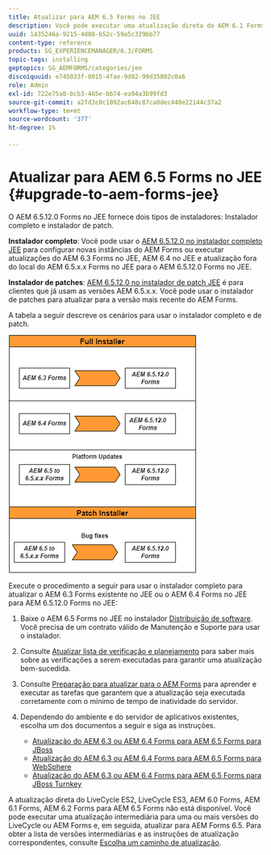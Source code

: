 ```yaml
---
title: Atualizar para AEM 6.5 Forms no JEE
description: Você pode executar uma atualização direta do AEM 6.1 Forms, AEM 6.2 Forms e LiveCycle ES4 SP1 para AEM 6.3 Forms.
uuid: 1435246a-9215-4d88-b52c-59a5c329bb77
content-type: reference
products: SG_EXPERIENCEMANAGER/6.3/FORMS
topic-tags: installing
geptopics: SG_AEMFORMS/categories/jee
discoiquuid: e745033f-8015-4fae-9d82-99d35802c0a6
role: Admin
exl-id: 722e75a0-bcb3-465e-bb74-ea94a3b99fd3
source-git-commit: a2fd3c0c1892ac648c87ca0dec440e22144c37a2
workflow-type: tm+mt
source-wordcount: '377'
ht-degree: 1%

---
```


# Atualizar para AEM 6.5 Forms no JEE {#upgrade-to-aem-forms-jee}

O AEM 6.5.12.0 Forms no JEE fornece dois tipos de instaladores: Instalador completo e instalador de patch.

**Instalador completo**: Você pode usar o [AEM 6.5.12.0 no instalador completo JEE](https://experienceleague.adobe.com/docs/experience-manager-release-information/aem-release-updates/forms-updates/aem-forms-releases.html) para configurar novas instâncias do AEM Forms ou executar atualizações do AEM 6.3 Forms no JEE, AEM 6.4 no JEE e atualização fora do local do AEM 6.5.x.x Forms no JEE para o AEM 6.5.12.0 Forms no JEE.

**Instalador de patches**: [AEM 6.5.12.0 no instalador de patch JEE](https://experienceleague.adobe.com/docs/experience-manager-release-information/aem-release-updates/forms-updates/aem-forms-releases.html) é para clientes que já usam as versões AEM 6.5.x.x. Você pode usar o instalador de patches para atualizar para a versão mais recente do AEM Forms.

A tabela a seguir descreve os cenários para usar o instalador completo e de patch.

![](assets/full-and-patch-installer.png)

Execute o procedimento a seguir para usar o instalador completo para atualizar o AEM 6.3 Forms existente no JEE ou o AEM 6.4 Forms no JEE para AEM 6.5.12.0 Forms no JEE:

1. Baixe o AEM 6.5 Forms no JEE no instalador [Distribuição de software](https://experience.adobe.com/#/downloads/content/software-distribution/br/aem.html). Você precisa de um contrato válido de Manutenção e Suporte para usar o instalador.
1. Consulte [Atualizar lista de verificação e planejamento](https://www.adobe.com/go/learn_aemforms_upgrade_checklist_65) para saber mais sobre as verificações a serem executadas para garantir uma atualização bem-sucedida.
1. Consulte [Preparação para atualizar para o AEM Forms](https://www.adobe.com/go/learn_aemforms_prepareupgrade_65) para aprender e executar as tarefas que garantem que a atualização seja executada corretamente com o mínimo de tempo de inatividade do servidor.
1. Dependendo do ambiente e do servidor de aplicativos existentes, escolha um dos documentos a seguir e siga as instruções.

   * [Atualização do AEM 6.3 ou AEM 6.4 Forms para AEM 6.5 Forms para JBoss](https://www.adobe.com/go/learn_aemforms_upgradeJBoss_65)
   * [Atualização do AEM 6.3 ou AEM 6.4 Forms para AEM 6.5 Forms para WebSphere](https://www.adobe.com/go/learn_aemforms_upgradeWebSphere_65)
   * [Atualização do AEM 6.3 ou AEM 6.4 Forms para AEM 6.5 Forms para JBoss Turnkey](https://www.adobe.com/go/learn_aemforms_upgradeTurnkey_65)

A atualização direta do LiveCycle ES2, LiveCycle ES3, AEM 6.0 Forms, AEM 6.1 Forms, AEM 6.2 Forms para AEM 6.5 Forms não está disponível. Você pode executar uma atualização intermediária para uma ou mais versões do LiveCycle ou AEM Forms e, em seguida, atualizar para AEM Forms 6.5. Para obter a lista de versões intermediárias e as instruções de atualização correspondentes, consulte [Escolha um caminho de atualização](upgrade.md).
